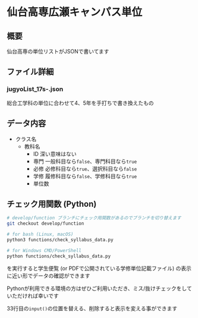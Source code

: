 # 仙台高専広瀬キャンパス単位

## 概要

仙台高専の単位リストがJSONで書いてます

## ファイル詳細

### jugyoList_17s-.json

総合工学科の単位に合わせて4、5年を手打ちで書き換えたもの

## データ内容

- クラス名
  - 教科名
    - ID 深い意味はない
    - 専門 一般科目なら`false`、専門科目なら`true`
    - 必修 必修科目なら`true`、選択科目なら`false`
    - 学修 履修科目なら`false`、学修科目なら`true`
    - 単位数

## チェック用関数 (Python)

```bash
# develop/function ブランチにチェック用関数があるのでブランチを切り替えます
git checkout develop/function

# for bash (Linux, macOS)
python3 functions/check_syllabus_data.py

# for Windows CMD/PowerShell
python functions/check_syllabus_data.py
```

を実行すると学生便覧 (or PDFで公開されている学修単位記載ファイル) の表示に近い形でデータの確認ができます

Pythonが利用できる環境の方はぜひご利用いただき、ミス/抜けチェックをしていただければ幸いです

33行目の`input()`の位置を替える、削除すると表示を変える事ができます
